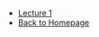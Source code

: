 - [Lecture 1](/Courses_in_SUSTech/机器学习/Lecture_1_PRML.md)
- [Back to Homepage](/Courses_in_SUSTech/README.md)